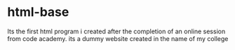 # html-base
Its the first html program i created after the completion of an online session from code academy.
its a dummy website created in the name of my college
